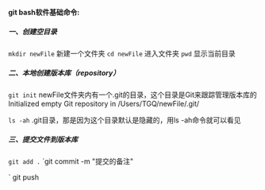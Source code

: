 #### git bash软件基础命令:

#####  一、创建空目录
`mkdir newFile`    新建一个文件夹
`cd newFile`      进入文件夹
`pwd`    显示当前目录

##### 二、本地创建版本库（repository）
`git init`    newFile文件夹内有一个.git的目录，这个目录是Git来跟踪管理版本库的
Initialized empty Git repository in /Users/TGQ/newFile/.git/

`ls -ah`     .git目录，那是因为这个目录默认是隐藏的，用ls -ah命令就可以看见

##### 三、提交文件到版本库
`git add .`
`git commit -m "提交的备注"




`
git push
